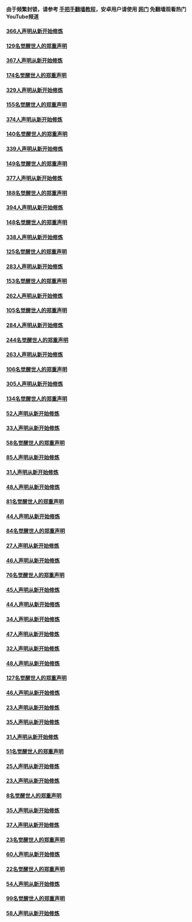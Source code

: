 #### 由于频繁封锁，请参考 [手把手翻墙教程](https://github.com/gfw-breaker/guides/wiki/)，安卓用户请使用 [网门](https://github.com/gfw-breaker/nogfw/blob/master/dl.md?t=06141001) 免翻墙观看热门YouTube频道 

#### [366人声明从新开始修炼](../pages/91/426737.md?t=06141001) 

#### [129名觉醒世人的郑重声明](../pages/91/426736.md?t=06141001) 

#### [367人声明从新开始修炼](../pages/91/426421.md?t=06141001) 

#### [174名觉醒世人的郑重声明](../pages/91/426420.md?t=06141001) 

#### [329人声明从新开始修炼](../pages/91/426139.md?t=06141001) 

#### [155名觉醒世人的郑重声明](../pages/91/426138.md?t=06141001) 

#### [374人声明从新开始修炼](../pages/91/425811.md?t=06141001) 

#### [140名觉醒世人的郑重声明](../pages/91/425810.md?t=06141001) 

#### [339人声明从新开始修炼](../pages/91/425690.md?t=06141001) 

#### [149名觉醒世人的郑重声明](../pages/91/425689.md?t=06141001) 

#### [377人声明从新开始修炼](../pages/91/424867.md?t=06141001) 

#### [188名觉醒世人的郑重声明](../pages/91/424866.md?t=06141001) 

#### [394人声明从新开始修炼](../pages/91/423914.md?t=06141001) 

#### [148名觉醒世人的郑重声明](../pages/91/423913.md?t=06141001) 

#### [338人声明从新开始修炼](../pages/91/423540.md?t=06141001) 

#### [125名觉醒世人的郑重声明](../pages/91/423539.md?t=06141001) 

#### [283人声明从新开始修炼](../pages/91/423296.md?t=06141001) 

#### [153名觉醒世人的郑重声明](../pages/91/423295.md?t=06141001) 

#### [262人声明从新开始修炼](../pages/91/423004.md?t=06141001) 

#### [105名觉醒世人的郑重声明](../pages/91/423003.md?t=06141001) 

#### [284人声明从新开始修炼](../pages/91/422707.md?t=06141001) 

#### [244名觉醒世人的郑重声明](../pages/91/422706.md?t=06141001) 

#### [263人声明从新开始修炼](../pages/91/422553.md?t=06141001) 

#### [106名觉醒世人的郑重声明](../pages/91/422552.md?t=06141001) 

#### [305人声明从新开始修炼](../pages/91/422153.md?t=06141001) 

#### [134名觉醒世人的郑重声明](../pages/91/422152.md?t=06141001) 

#### [52人声明从新开始修炼](../pages/91/421846.md?t=06141001) 

#### [33人声明从新开始修炼](../pages/91/421804.md?t=06141001) 

#### [58名觉醒世人的郑重声明](../pages/91/421845.md?t=06141001) 

#### [85人声明从新开始修炼](../pages/91/421769.md?t=06141001) 

#### [31人声明从新开始修炼](../pages/91/421763.md?t=06141001) 

#### [48人声明从新开始修炼](../pages/91/421605.md?t=06141001) 

#### [81名觉醒世人的郑重声明](../pages/91/421656.md?t=06141001) 

#### [44人声明从新开始修炼](../pages/91/421544.md?t=06141001) 

#### [84名觉醒世人的郑重声明](../pages/91/421543.md?t=06141001) 

#### [27人声明从新开始修炼](../pages/91/421465.md?t=06141001) 

#### [46人声明从新开始修炼](../pages/91/421454.md?t=06141001) 

#### [76名觉醒世人的郑重声明](../pages/91/421453.md?t=06141001) 

#### [45人声明从新开始修炼](../pages/91/421452.md?t=06141001) 

#### [44人声明从新开始修炼](../pages/91/421422.md?t=06141001) 

#### [34人声明从新开始修炼](../pages/91/421322.md?t=06141001) 

#### [47人声明从新开始修炼](../pages/91/421264.md?t=06141001) 

#### [32人声明从新开始修炼](../pages/91/421225.md?t=06141001) 

#### [48人声明从新开始修炼](../pages/91/421202.md?t=06141001) 

#### [127名觉醒世人的郑重声明](../pages/91/421224.md?t=06141001) 

#### [46人声明从新开始修炼](../pages/91/421203.md?t=06141001) 

#### [23人声明从新开始修炼](../pages/91/421138.md?t=06141001) 

#### [35人声明从新开始修炼](../pages/91/421122.md?t=06141001) 

#### [31人声明从新开始修炼](../pages/91/421081.md?t=06141001) 

#### [51名觉醒世人的郑重声明](../pages/91/421080.md?t=06141001) 

#### [25人声明从新开始修炼](../pages/91/421020.md?t=06141001) 

#### [23人声明从新开始修炼](../pages/91/420884.md?t=06141001) 

#### [8名觉醒世人的郑重声明](../pages/91/420883.md?t=06141001) 

#### [35人声明从新开始修炼](../pages/91/420809.md?t=06141001) 

#### [37人声明从新开始修炼](../pages/91/420766.md?t=06141001) 

#### [23名觉醒世人的郑重声明](../pages/91/420765.md?t=06141001) 

#### [60人声明从新开始修炼](../pages/91/420727.md?t=06141001) 

#### [22名觉醒世人的郑重声明](../pages/91/420726.md?t=06141001) 

#### [54人声明从新开始修炼](../pages/91/420529.md?t=06141001) 

#### [99名觉醒世人的郑重声明](../pages/91/420528.md?t=06141001) 

#### [58人声明从新开始修炼](../pages/91/420198.md?t=06141001) 

